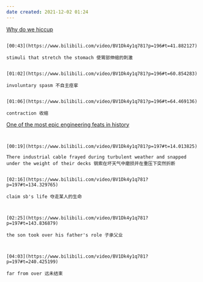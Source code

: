 ```yaml
---
date created: 2021-12-02 01:24
---
```


[Why do we hiccup](https://www.bilibili.com/video/BV1Dk4y1q781?p=196)

```ad-note

[00:43](https://www.bilibili.com/video/BV1Dk4y1q781?p=196#t=41.882127)

stimuli that stretch the stomach 使胃部伸缩的刺激
```

```ad-note

[01:02](https://www.bilibili.com/video/BV1Dk4y1q781?p=196#t=60.854283)

involuntary spasm 不自主痉挛
```

```ad-note

[01:06](https://www.bilibili.com/video/BV1Dk4y1q781?p=196#t=64.469136)

contraction 收缩

```

[One of the most epic engineering feats in history](https://www.bilibili.com/video/BV1Dk4y1q781?p=197)

```ad-note


[00:19](https://www.bilibili.com/video/BV1Dk4y1q781?p=197#t=14.013825)

There industrial cable frayed during turbulent weather and snapped under the weight of their decks 钢索在坏天气中磨损并在重压下突然折断

```

```ad-note

[02:16](https://www.bilibili.com/video/BV1Dk4y1q781?p=197#t=134.329765)

claim sb's life 夺走某人的生命
```

```ad-note


[02:25](https://www.bilibili.com/video/BV1Dk4y1q781?p=197#t=143.836879)

the son took over his father's role 子承父业
```

```ad-note


[04:03](https://www.bilibili.com/video/BV1Dk4y1q781?p=197#t=240.425199)

far from over 远未结束


```